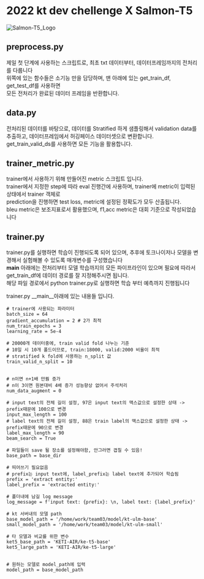 # 2022 kt dev chellenge X Salmon-T5

![Salmon-T5_Logo](https://user-images.githubusercontent.com/53106649/191055714-15321db0-78ce-4210-9ee2-51268c65f24e.png)


## preprocess.py  
제일 첫 단계에 사용하는 스크립트로, 최초 txt 데이터부터, 데이터프레임까지의 전처리를 다룹니다  
위쪽에 있는 함수들은 소기능 만을 담당하며, 맨 아래에 있는 get_train_df, get_test_df를 사용하면  
모든 전처리가 완료된 데이터 프레임을 반환합니다.  

## data.py  
전처리된 데이터를 바탕으로, 데이터를 Stratified 하게 샘플링해서 validation data를 추출하고, 데이터프레임에서 허깅페이스 데이터셋으로 변환합니다.  
get_train_valid_ds를 사용하면 모든 기능을 활용합니다.  

## trainer_metric.py  
trainer에서 사용하기 위해 만들어진 metric 스크립트 입니다.  
trainer에서 지정한 step에 따라 eval 진행간에 사용하며, trainer에 metric이 입력된 상태에서 trainer 객체로  
prediction을 진행하면 test loss, metric에 설정된 정확도가 모두 산출됩니다.  
bleu metric은 보조지표로서 활용했으며, f1,acc metric은 대회 기준으로 작성되었습니다

## trainer.py  
trainer.py를 실행하면 학습이 진행되도록 되어 있으며, 추후에 토크나이저나 모델을 변경해서 실험해볼 수 있도록 매개변수를 구성했습니다  
__main__ 아래에는 전처리부터 모델 학습까지의 모든 파이프라인이 있으며
필요에 따라서 get_train_df에 데이터 경로를 잘 지정해주시면 됩니다.  
해당 파일 경로에서 python trainer.py로 실행하면 학습 부터 예측까지 진행됩니다

trainer.py __main__아래에 있는 내용들 입니다.

    # trainer에 사용되는 파라미터
    batch_size = 64 
    gradient_accumulation = 2 # 2가 최적
    num_train_epochs = 3
    learning_rate = 5e-4
    
    # 20000개 데이터중에, train valid fold 나누는 기준
    # 10일 시 10개 폴드이므로, train:18000, valid:2000 비율이 최적
    # stratified k fold에 사용하는 n_split 값
    train_valid_n_split = 10


    # n이면 n+1배 만퀌 증가
    # n이 3이면 원본대비 4배 증가 성능향상 없어서 주석처리
    num_data_augment = 0

    # input text의 전체 길이 설정, 97은 input text의 맥스값으로 설정한 상태 -> prefix때문에 100으로 변경
    input_max_length = 100
    # label text의 전체 길이 설정, 88은 train label의 맥스값으로 설정한 상태 -> prefix때문에 90으로 변경
    label_max_length = 90
    beam_search = True
    
    # 파일들이 save 될 장소를 설정해야함, 안그러면 겹칠 수 있음!
    base_path = base_dir
    
    # 띄어쓰기 필요없음
    # prefix는 input text에, label_prefix는 label text에 추가되어 학습됨
    prefix = 'extract entity:'
    label_prefix = 'extracted entity:'

    # 폴더내에 남길 log message
    log_message = f'input text: {prefix}: \n, label text: {label_prefix}'
    
    # kt 서버내의 모델 path
    base_model_path = '/home/work/team03/model/kt-ulm-base'
    small_model_path = '/home/work/team03/model/kt-ulm-small'
    
    # 타 모델과 비교를 위한 변수
    ket5_base_path = 'KETI-AIR/ke-t5-base'
    ket5_large_path = 'KETI-AIR/ke-t5-large'

    
    # 원하는 모델로 model_path에 입력
    model_path = base_model_path
